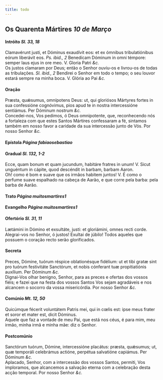 ```yaml
---
title: todo
---
```

<h2 class="text-center">Os Quarenta Mártires <em>10 de Março</em></h2>

<h4 class="text-center">Intróito <em>Sl. 33, 18</em></h4>
<div class="container-fluid">
<div class="row">
<div class="dropcap text-justify">
Clamavérunt justi, et Dóminus exaudívit eos: et ex ómnibus tribulatiónibus eórum liberávit eos. <em>Ps. ibid., 2</em> Benedícam Dóminum in omni témpore: semper laus ejus in ore meo.
V. Gloria Patri <em>&c.</em>
</div>
<div class="dropcap text-justify">
Os justos clamaram por Deus; então o Senhor ouviu-os e livrou-os de todas as tribulações. <em>Sl. ibid., 2</em> Bendirei o Senhor em todo o tempo; o seu louvor estará sempre na minha boca.
V. Glória ao Pai <em>&c.</em>
</div>
</div>
</div>

<h4 class="text-center">Oração</h4>
<div class="container-fluid">
<div class="row">
<div class="dropcap text-justify">
Præsta, quǽsumus, omnípotens Deus: ut, qui gloriósos Mártyres fortes in sua confessióne cognóvimus, pios apud te in nostra intercessióne sentiámus. Per Dóminum nostrum <em>&c.</em>
</div>
<div class="dropcap text-justify">
Concedei-nos, Vos pedimos, ó Deus omnipotente, que, reconhecendo nós a fortaleza com que estes Santos Mártires confessaram a fé, sintamos também em nosso favor a caridade da sua intercessão junto de Vós. Por nosso Senhor <em>&c.</em>
</div>
</div>
</div>

<h4 class="text-center">Epístola <em>Página fabiaosebastiao</em></h4>

<h4 class="text-center">Gradual <em>Sl. 132, 1-2</em></h4>
<div class="container-fluid">
<div class="row">
<div class="dropcap text-justify">
Ecce, quam bonum et quam jucundum, habitáre fratres in unum! V. Sicut unguéntum in cápite, quod descéndit in barbam, barbam Aaron.
</div>
<div class="dropcap text-justify">
Oh! como é bom e suave que os irmãos habitem juntos! V. É como o perfume suave espalhado na cabeça de Aarão, e que corre pela barba: pela barba de Aarão.
</div>
</div>
</div>

<h4 class="text-center">Trato <em>Página muitosmartires1</em></h4>

<h4 class="text-center">Evangelho <em>Página muitosmartires1</em></h4>

<h4 class="text-center">Ofertório <em>Sl. 31, 11</em></h4>
<div class="container-fluid">
<div class="row">
<div class="dropcap text-justify">
Lætámini in Dómino et exsultáte, justi: et gloriámini, omnes recti corde.
</div>
<div class="dropcap text-justify">
Alegrai-vos no Senhor, ó justos! Exultai de júbilo! Todos aqueles que possuem o coração recto serão glorificados.
</div>
</div>
</div>

<h4 class="text-center">Secreta</h4>
<div class="container-fluid">
<div class="row">
<div class="dropcap text-justify">
Preces, Dómine, tuórum réspice oblationésque fidélium: ut et tibi gratæ sint pro tuórum festivitáte Sanctórum, et nobis cónferant tuæ propitiatiónis auxílium. Per Dóminum <em>&c.</em>
</div>
<div class="dropcap text-justify">
Dignai-Vos olhar benigno, Senhor, para as preces e ofertas dos vossos fiéis; e fazei que na festa dos vossos Santos Vos sejam agradáveis e nos alcancem o socorro da vossa misericórdia. Por nosso Senhor <em>&c.</em>
</div>
</div>
</div>

<h4 class="text-center">Comúnio <em>Mt. 12, 50</em></h4>
<div class="container-fluid">
<div class="row">
<div class="dropcap text-justify">
Quicúmque fécerit voluntátem Patris mei, qui in cœlis est: ipse meus frater et soror et mater est, dicit Dóminus.
</div>
<div class="dropcap text-justify">
Aquele que faz a vontade de meu Pai, que está nos céus, é para mim, meu irmão, minha irmã e minha mãe: diz o Senhor.
</div>
</div>
</div>

<h4 class="text-center">Postcomúnio</h4>
<div class="container-fluid">
<div class="row">
<div class="dropcap text-justify">
Sanctórum tuórum, Dómine, intercessióne placátus: præsta, quǽsumus; ut, quæ temporáli celebrámus actióne, perpétua salvatióne capiámus. Per Dóminum <em>&c.</em>
</div>
<div class="dropcap text-justify">
Aplacado, Senhor, com a intercessão dos vossos Santos, permiti, Vos imploramos, que alcancemos a salvação eterna com a celebração desta acção temporal. Por nosso Senhor <em>&c.</em>
</div>
</div>
</div>

